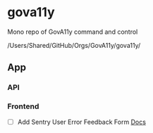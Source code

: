# gova11y

Mono repo of GovA11y command and control

/Users/Shared/GitHub/Orgs/GovA11y/gova11y/

## App

### API

### Frontend

-   [ ] Add Sentry User Error Feedback Form [Docs](https://docs.sentry.io/platforms/python/enriching-events/user-feedback/?original_referrer=https%3A%2F%2Fdocs.sentry.io%2Fproduct%2Fuser-feedback%2F)

